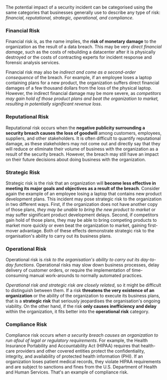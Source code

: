The potential impact of a security incident can be categorised using the same categories that businesses generally use to describe any type of risk: *financial, reputational, strategic, operational, and compliance*.

### Financial Risk
Financial risk is, as the name implies, the **risk of monetary damage** to the organization as the result of a data breach. This may be very *direct financial damage*, such as the costs of rebuilding a datacenter after it is physically destroyed or the costs of contracting experts for incident response and forensic analysis services.

Financial risk may also be *indirect and come as a second-order consequence* of the breach. For example, if an employee loses a laptop containing plans for a new product, the organization suffers direct financial damages of a few thousand dollars from the loss of the physical laptop. However, the indirect financial damage may be more severe, as *competitors may gain hold of those product plans and beat the organization to market, resulting in potentially significant revenue loss*.

### Reputational Risk
Reputational risk occurs when the **negative publicity surrounding a security breach causes the loss of goodwill** among customers, employees, suppliers, and other stakeholders. It is often difficult to quantify reputational damage, as these stakeholders may not come out and directly say that they will reduce or eliminate their volume of
business with the organization as a result of the security breach. However, the breach may still have an impact on their future decisions about doing business with the organization.

### Strategic Risk
Strategic risk is the risk that an organization will **become less effective in meeting its major goals and objectives as a result of the breach**. Consider again the example of an employee losing a laptop that contains new product development plans. This incident may pose strategic risk to the organization in two different ways. First, if the organization does not have another copy of those plans, *they may be unable to bring the new product to market* or may suffer significant product development delays. Second, if competitors gain hold of those plans, they may be able to bring competing products to market more quickly or even beat the organization to market, gaining first-mover advantage. Both of these effects demonstrate strategic risk to the organisation's ability to carry out its business plans.

### Operational Risk
Operational risk is *risk to the organisation's ability to carry out its day-to-day functions*. Operational risks may slow down business processes, delay delivery of customer orders, or require the implementation of time-consuming manual work-arounds to normally automated practices.

*Operational risk and strategic risk are closely related*, so it might be difficult to distinguish between them. If a risk **threatens the very existence of an organization** or the ability of the organization to execute its business plans, that is a **strategic risk** that seriously jeopardises the organisation's ongoing viability. On the other hand, if the risk **only causes inefficiency and delay** within the organization, it fits better into the **operational risk** category.

### Compliance Risk
Compliance risk occurs *when a security breach causes an organization to run afoul of legal or regulatory requirements*. For example, the Health Insurance Portability and Accountability Act (HIPAA) requires that health-care providers and other covered
entities protect the confidentiality, integrity, and availability of protected health information (PHI). If an organization loses patient medical records, they violate HIPAA requirements and are subject to sanctions and fines from the U.S. Department of Health and Human Services. That's an example of compliance risk.